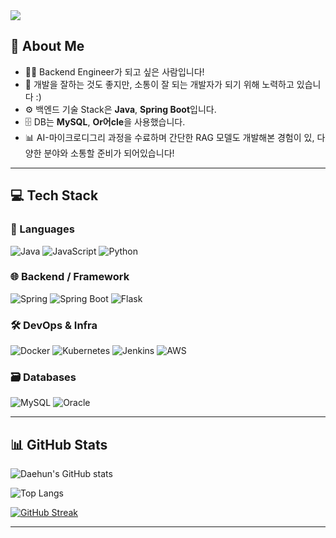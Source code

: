 <img src="https://capsule-render.vercel.app/api?type=Blur&color=0:7F6AEE,100:ACA0EB&height=200&section=header&text=%20Hi,%20I'm%20Daniel&desc=☁️%20Backend%20Developer&fontSize=35&descSize=20&fontColor=ffffff&animation=fadeIn" />

## 👋 About Me

- 🧑‍💻 Backend Engineer가 되고 싶은 사람입니다!
- 🌱 개발을 잘하는 것도 좋지만, 소통이 잘 되는 개발자가 되기 위해 노력하고 있습니다 :)
- ⚙️ 백엔드 기술 Stack은 **Java**, **Spring Boot**입니다.
- 🗄️ DB는 **MySQL**, **Or어cle**을 사용했습니다.
- 📊 AI-마이크로디그리 과정을 수료하며 간단한 RAG 모델도 개발해본 경험이 있, 다양한 분야와 소통할 준비가 되어있습니다!

---

## 💻 Tech Stack

### 🚀 Languages
![Java](https://img.shields.io/badge/Java-007396?style=for-the-badge&logo=openjdk&logoColor=white)
![JavaScript](https://img.shields.io/badge/JavaScript-F7DF1E?style=for-the-badge&logo=javascript&logoColor=black)
![Python](https://img.shields.io/badge/Python-3776AB?style=for-the-badge&logo=python&logoColor=white)

### 🌐 Backend / Framework
![Spring](https://img.shields.io/badge/Spring-6DB33F?style=for-the-badge&logo=spring&logoColor=white)
![Spring Boot](https://img.shields.io/badge/SpringBoot-249E4A?style=for-the-badge&logo=spring-boot&logoColor=white)
![Flask](https://img.shields.io/badge/Flask-000000?style=for-the-badge&logo=flask&logoColor=white)

### 🛠 DevOps & Infra
![Docker](https://img.shields.io/badge/Docker-2496ED?style=for-the-badge&logo=docker&logoColor=white)
![Kubernetes](https://img.shields.io/badge/Kubernetes-326CE5?style=for-the-badge&logo=kubernetes&logoColor=white)
![Jenkins](https://img.shields.io/badge/Jenkins-D24939?style=for-the-badge&logo=jenkins&logoColor=white)
![AWS](https://img.shields.io/badge/AWS-232F3E?style=for-the-badge&logo=amazon-aws&logoColor=white)

### 🗃 Databases
![MySQL](https://img.shields.io/badge/MySQL-4479A1?style=for-the-badge&logo=mysql&logoColor=white)
![Oracle](https://img.shields.io/badge/Oracle-F80000?style=for-the-badge&logo=oracle&logoColor=white)

---

## 📊 GitHub Stats

![Daehun's GitHub stats](https://github-readme-stats.vercel.app/api?username=kdaehun00&show_icons=true&theme=tokyonight&hide_title=true)

![Top Langs](https://github-readme-stats.vercel.app/api/top-langs/?username=kdaehun00&layout=compact&theme=tokyonight)

[![GitHub Streak](https://github-readme-streak-stats.herokuapp.com?user=kdaehun00&theme=tokyonight&hide_border=true)](https://git.io/streak-stats)

---